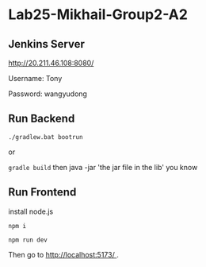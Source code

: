 # Lab25-Mikhail-Group2-A2

## Jenkins Server
<a href="http://20.211.46.108:8080/" target="_blank">http://20.211.46.108:8080/ </a>

Username: Tony

Password: wangyudong

## Run Backend
`./gradlew.bat bootrun`

or

`gradle build` then java -jar 'the jar file in the lib' you know


## Run Frontend
install node.js

`npm i`

`npm run dev`

Then go to <a href="http://localhost:5173/" target="_blank">http://localhost:5173/ </a>.

